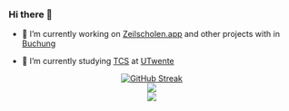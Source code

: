 ### Hi there 👋

- 🔭 I’m currently working on [Zeilscholen.app](https://zeilscholen.app) and other projects with in [Buchung](https://buchung.notion.site/Buchung-Job-Board-747c8e1de01c4b67b28b84b8ae16bceb)
  
- 🌱 I’m currently studying [TCS](https://www.utwente.nl/en/education/bachelor/programmes/technical-computer-science/) at [UTwente](https://www.utwente.nl/en) 
 
<div align="center"> 
<a href="https://git.io/streak-stats"><img src="http://github-readme-streak-stats.herokuapp.com?user=DJ1TJOO&amp;theme=github-dark-blue&amp;hide_border=true" alt="GitHub Streak"></a>
</div>
<div align="center"?
<a>
  <img src="https://github-readme-stats.vercel.app/api?username=DJ1TJOO&show_icons=true&hide_border=true&count_private=true&theme=github_dark&include_all_commits=true"/></a>
  </div>
 <div align="center">
     <img src="https://komarev.com/ghpvc/?username=DJ1TJOO"/></a>
    </div>
<br>
